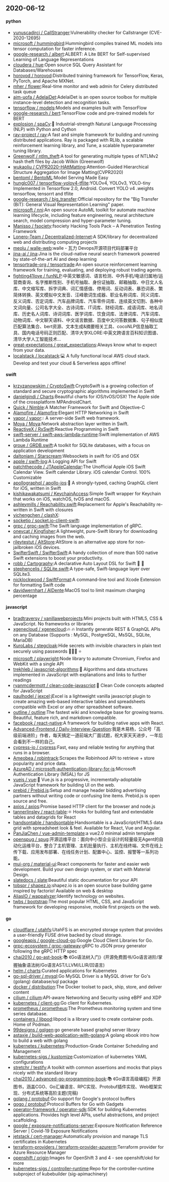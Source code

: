 ## 2020-06-12

#### python
* [yunuscadirci / CallStranger](https://github.com/yunuscadirci/CallStranger):Vulnerability checker for Callstranger (CVE-2020-12695)
* [microsoft / hummingbird](https://github.com/microsoft/hummingbird):Hummingbird compiles trained ML models into tensor computation for faster inference.
* [google-research / albert](https://github.com/google-research/albert):ALBERT: A Lite BERT for Self-supervised Learning of Language Representations
* [cloudera / hue](https://github.com/cloudera/hue):Open source SQL Query Assistant for Databases/Warehouses
* [horovod / horovod](https://github.com/horovod/horovod):Distributed training framework for TensorFlow, Keras, PyTorch, and Apache MXNet.
* [mher / flower](https://github.com/mher/flower):Real-time monitor and web admin for Celery distributed task queue
* [aim-uofa / AdelaiDet](https://github.com/aim-uofa/AdelaiDet):AdelaiDet is an open source toolbox for multiple instance-level detection and recognition tasks.
* [tensorflow / models](https://github.com/tensorflow/models):Models and examples built with TensorFlow
* [google-research / bert](https://github.com/google-research/bert):TensorFlow code and pre-trained models for BERT
* [explosion / spaCy](https://github.com/explosion/spaCy):💫
Industrial-strength Natural Language Processing (NLP) with Python and Cython
* [ray-project / ray](https://github.com/ray-project/ray):A fast and simple framework for building and running distributed applications. Ray is packaged with RLlib, a scalable reinforcement learning library, and Tune, a scalable hyperparameter tuning library.
* [Greenwolf / ntlm_theft](https://github.com/Greenwolf/ntlm_theft):A tool for generating multiple types of NTLMv2 hash theft files by Jacob Wilkin (Greenwolf)
* [wukaoliu / CVPR2020-HAttMatting](https://github.com/wukaoliu/CVPR2020-HAttMatting):Attention-Guided Hierarchical Structure Aggregation for Image Matting(CVPR2020)
* [bentoml / BentoML](https://github.com/bentoml/BentoML):Model Serving Made Easy
* [hunglc007 / tensorflow-yolov4-tflite](https://github.com/hunglc007/tensorflow-yolov4-tflite):YOLOv4, YOLOv3, YOLO-tiny Implemented in Tensorflow 2.0, Android. Convert YOLO v4 .weights tensorflow, tensorrt and tflite
* [google-research / big_transfer](https://github.com/google-research/big_transfer):Official repository for the "Big Transfer (BiT): General Visual Representation Learning" paper.
* [microsoft / nni](https://github.com/microsoft/nni):An open source AutoML toolkit for automate machine learning lifecycle, including feature engineering, neural architecture search, model compression and hyper-parameter tuning.
* [Manisso / fsociety](https://github.com/Manisso/fsociety):fsociety Hacking Tools Pack – A Penetration Testing Framework
* [Lonero-Team / Decentralized-Internet](https://github.com/Lonero-Team/Decentralized-Internet):A SDK/library for decentralized web and distributing computing projects
* [meolu / walle-web](https://github.com/meolu/walle-web):walle - 瓦力 Devops开源项目代码部署平台
* [jina-ai / jina](https://github.com/jina-ai/jina):Jina is the cloud-native neural search framework powered by state-of-the-art AI and deep learning
* [tensortrade-org / tensortrade](https://github.com/tensortrade-org/tensortrade):An open source reinforcement learning framework for training, evaluating, and deploying robust trading agents.
* [fighting41love / funNLP](https://github.com/fighting41love/funNLP):中英文敏感词、语言检测、中外手机/电话归属地/运营商查询、名字推断性别、手机号抽取、身份证抽取、邮箱抽取、中日文人名库、中文缩写库、拆字词典、词汇情感值、停用词、反动词表、暴恐词表、繁简体转换、英文模拟中文发音、汪峰歌词生成器、职业名称词库、同义词库、反义词库、否定词库、汽车品牌词库、汽车零件词库、连续英文切割、各种中文词向量、公司名字大全、古诗词库、IT词库、财经词库、成语词库、地名词库、历史名人词库、诗词词库、医学词库、饮食词库、法律词库、汽车词库、动物词库、中文聊天语料、中文谣言数据、百度中文问答数据集、句子相似度匹配算法集合、bert资源、文本生成&摘要相关工具、cocoNLP信息抽取工具、国内电话号码正则匹配、清华大学XLORE:中英文跨语言百科知识图谱、清华大学人工智能技术…
* [great-expectations / great_expectations](https://github.com/great-expectations/great_expectations):Always know what to expect from your data.
* [localstack / localstack](https://github.com/localstack/localstack):💻
A fully functional local AWS cloud stack. Develop and test your cloud & Serverless apps offline!

#### swift
* [krzyzanowskim / CryptoSwift](https://github.com/krzyzanowskim/CryptoSwift):CryptoSwift is a growing collection of standard and secure cryptographic algorithms implemented in Swift
* [danielgindi / Charts](https://github.com/danielgindi/Charts):Beautiful charts for iOS/tvOS/OSX! The Apple side of the crossplatform MPAndroidChart.
* [Quick / Nimble](https://github.com/Quick/Nimble):A Matcher Framework for Swift and Objective-C
* [Alamofire / Alamofire](https://github.com/Alamofire/Alamofire):Elegant HTTP Networking in Swift
* [vapor / vapor](https://github.com/vapor/vapor):💧
A server-side Swift web framework.
* [Moya / Moya](https://github.com/Moya/Moya):Network abstraction layer written in Swift.
* [ReactiveX / RxSwift](https://github.com/ReactiveX/RxSwift):Reactive Programming in Swift
* [swift-server / swift-aws-lambda-runtime](https://github.com/swift-server/swift-aws-lambda-runtime):Swift implementation of AWS Lambda Runtime
* [groue / GRDB.swift](https://github.com/groue/GRDB.swift):A toolkit for SQLite databases, with a focus on application development
* [daltoniam / Starscream](https://github.com/daltoniam/Starscream):Websockets in swift for iOS and OSX
* [apple / swift-log](https://github.com/apple/swift-log):A Logging API for Swift
* [patchthecode / JTAppleCalendar](https://github.com/patchthecode/JTAppleCalendar):The Unofficial Apple iOS Swift Calendar View. Swift calendar Library. iOS calendar Control. 100% Customizable
* [apollographql / apollo-ios](https://github.com/apollographql/apollo-ios):📱
A strongly-typed, caching GraphQL client for iOS, written in Swift
* [kishikawakatsumi / KeychainAccess](https://github.com/kishikawakatsumi/KeychainAccess):Simple Swift wrapper for Keychain that works on iOS, watchOS, tvOS and macOS.
* [ashleymills / Reachability.swift](https://github.com/ashleymills/Reachability.swift):Replacement for Apple's Reachability re-written in Swift with closures
* [yichengchen / clashX](https://github.com/yichengchen/clashX):
* [socketio / socket.io-client-swift](https://github.com/socketio/socket.io-client-swift):
* [grpc / grpc-swift](https://github.com/grpc/grpc-swift):The Swift language implementation of gRPC.
* [onevcat / Kingfisher](https://github.com/onevcat/Kingfisher):A lightweight, pure-Swift library for downloading and caching images from the web.
* [rileytestut / AltStore](https://github.com/rileytestut/AltStore):AltStore is an alternative app store for non-jailbroken iOS devices.
* [SwifterSwift / SwifterSwift](https://github.com/SwifterSwift/SwifterSwift):A handy collection of more than 500 native Swift extensions to boost your productivity.
* [robb / Cartography](https://github.com/robb/Cartography):A declarative Auto Layout DSL for Swift
📱
📐
* [stephencelis / SQLite.swift](https://github.com/stephencelis/SQLite.swift):A type-safe, Swift-language layer over SQLite3.
* [nicklockwood / SwiftFormat](https://github.com/nicklockwood/SwiftFormat):A command-line tool and Xcode Extension for formatting Swift code
* [davidwernhart / AlDente](https://github.com/davidwernhart/AlDente):MacOS tool to limit maximum charging percentage

#### javascript
* [bradtraversy / vanillawebprojects](https://github.com/bradtraversy/vanillawebprojects):Mini projects built with HTML5, CSS & JavaScript. No frameworks or libraries
* [xgenecloud / xgenecloud](https://github.com/xgenecloud/xgenecloud):🔥
🔥
Instantly generate REST & GraphQL APIs on any Database (Supports : MySQL, PostgreSQL, MsSQL, SQLite, MariaDB)
* [KuroLabs / stegcloak](https://github.com/KuroLabs/stegcloak):Hide secrets with invisible characters in plain text securely using passwords 🧙🏻‍♂️
⭐
* [microsoft / playwright](https://github.com/microsoft/playwright):Node library to automate Chromium, Firefox and WebKit with a single API
* [trekhleb / javascript-algorithms](https://github.com/trekhleb/javascript-algorithms):📝
Algorithms and data structures implemented in JavaScript with explanations and links to further readings
* [ryanmcdermott / clean-code-javascript](https://github.com/ryanmcdermott/clean-code-javascript):🛁
Clean Code concepts adapted for JavaScript
* [paulhodel / jexcel](https://github.com/paulhodel/jexcel):jExcel is a lightweight vanilla javascript plugin to create amazing web-based interactive tables and spreadsheets compatible with Excel or any other spreadsheet software.
* [outline / outline](https://github.com/outline/outline):The fastest wiki and knowledge base for growing teams. Beautiful, feature rich, and markdown compatible.
* [facebook / react-native](https://github.com/facebook/react-native):A framework for building native apps with React.
* [Advanced-Frontend / Daily-Interview-Question](https://github.com/Advanced-Frontend/Daily-Interview-Question):我是木易杨，公众号「高级前端进阶」作者，每天搞定一道前端大厂面试题，祝大家天天进步，一年后会看到不一样的自己。
* [cypress-io / cypress](https://github.com/cypress-io/cypress):Fast, easy and reliable testing for anything that runs in a browser.
* [Ameobea / robintrack](https://github.com/Ameobea/robintrack):Scrapes the Robinhood API to retrieve + store popularity and price data.
* [AzureAD / microsoft-authentication-library-for-js](https://github.com/AzureAD/microsoft-authentication-library-for-js):Microsoft Authentication Library (MSAL) for JS
* [vuejs / vue](https://github.com/vuejs/vue):🖖
Vue.js is a progressive, incrementally-adoptable JavaScript framework for building UI on the web.
* [prebid / Prebid.js](https://github.com/prebid/Prebid.js):Setup and manage header bidding advertising partners without writing code or confusing line items. Prebid.js is open source and free.
* [axios / axios](https://github.com/axios/axios):Promise based HTTP client for the browser and node.js
* [tannerlinsley / react-table](https://github.com/tannerlinsley/react-table):⚛️
Hooks for building fast and extendable tables and datagrids for React
* [handsontable / handsontable](https://github.com/handsontable/handsontable):Handsontable is a JavaScript/HTML5 data grid with spreadsheet look & feel. Available for React, Vue and Angular.
* [PanJiaChen / vue-admin-template](https://github.com/PanJiaChen/vue-admin-template):a vue2.0 minimal admin template
* [openspug / spug](https://github.com/openspug/spug):开源运维平台：面向中小型企业设计的轻量级无Agent的自动化运维平台，整合了主机管理、主机批量执行、主机在线终端、文件在线上传下载、应用发布部署、在线任务计划、配置中心、监控、报警等一系列功能。
* [mui-org / material-ui](https://github.com/mui-org/material-ui):React components for faster and easier web development. Build your own design system, or start with Material Design.
* [slatedocs / slate](https://github.com/slatedocs/slate):Beautiful static documentation for your API
* [tobspr / shapez.io](https://github.com/tobspr/shapez.io):shapez.io is an open source base building game inspired by factorio! Available on web & desktop
* [AliasIO / wappalyzer](https://github.com/AliasIO/wappalyzer):Identify technology on websites.
* [twbs / bootstrap](https://github.com/twbs/bootstrap):The most popular HTML, CSS, and JavaScript framework for developing responsive, mobile first projects on the web.

#### go
* [cloudflare / utahfs](https://github.com/cloudflare/utahfs):UtahFS is an encrypted storage system that provides a user-friendly FUSE drive backed by cloud storage.
* [googleapis / google-cloud-go](https://github.com/googleapis/google-cloud-go):Google Cloud Client Libraries for Go.
* [grpc-ecosystem / grpc-gateway](https://github.com/grpc-ecosystem/grpc-gateway):gRPC to JSON proxy generator following the gRPC HTTP spec
* [chai2010 / go-ast-book](https://github.com/chai2010/go-ast-book):📚
《Go语法树入门》(开源免费图书/Go语言进阶/掌握抽象语法树/Go语言AST/LLVM/LLIR/凹语言)
* [helm / charts](https://github.com/helm/charts):Curated applications for Kubernetes
* [go-sql-driver / mysql](https://github.com/go-sql-driver/mysql):Go MySQL Driver is a MySQL driver for Go's (golang) database/sql package
* [docker / distribution](https://github.com/docker/distribution):The Docker toolset to pack, ship, store, and deliver content
* [cilium / cilium](https://github.com/cilium/cilium):API-aware Networking and Security using eBPF and XDP
* [kubernetes / client-go](https://github.com/kubernetes/client-go):Go client for Kubernetes.
* [prometheus / prometheus](https://github.com/prometheus/prometheus):The Prometheus monitoring system and time series database.
* [containers / libpod](https://github.com/containers/libpod):libpod is a library used to create container pods. Home of Podman.
* [99designs / gqlgen](https://github.com/99designs/gqlgen):go generate based graphql server library
* [astaxie / build-web-application-with-golang](https://github.com/astaxie/build-web-application-with-golang):A golang ebook intro how to build a web with golang
* [kubernetes / kubernetes](https://github.com/kubernetes/kubernetes):Production-Grade Container Scheduling and Management
* [kubernetes-sigs / kustomize](https://github.com/kubernetes-sigs/kustomize):Customization of kubernetes YAML configurations
* [stretchr / testify](https://github.com/stretchr/testify):A toolkit with common assertions and mocks that plays nicely with the standard library
* [chai2010 / advanced-go-programming-book](https://github.com/chai2010/advanced-go-programming-book):📚
《Go语言高级编程》开源图书，涵盖CGO、Go汇编语言、RPC实现、Protobuf插件实现、Web框架实现、分布式系统等高阶主题(完稿)
* [golang / protobuf](https://github.com/golang/protobuf):Go support for Google's protocol buffers
* [gogo / protobuf](https://github.com/gogo/protobuf):Protocol Buffers for Go with Gadgets
* [operator-framework / operator-sdk](https://github.com/operator-framework/operator-sdk):SDK for building Kubernetes applications. Provides high level APIs, useful abstractions, and project scaffolding.
* [google / exposure-notifications-server](https://github.com/google/exposure-notifications-server):Exposure Notification Reference Server | Covid-19 Exposure Notifications
* [jetstack / cert-manager](https://github.com/jetstack/cert-manager):Automatically provision and manage TLS certificates in Kubernetes
* [terraform-providers / terraform-provider-azurerm](https://github.com/terraform-providers/terraform-provider-azurerm):Terraform provider for Azure Resource Manager
* [openshift / origin](https://github.com/openshift/origin):Images for OpenShift 3 and 4 - see openshift/okd for more
* [kubernetes-sigs / controller-runtime](https://github.com/kubernetes-sigs/controller-runtime):Repo for the controller-runtime subproject of kubebuilder (sig-apimachinery)
